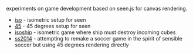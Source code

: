 experiments on game development based on seen.js for canvas rendering.

* [iso](http://josepedrodias.github.io/seen-games/iso/index.html) -
isometric setup for seen
* [45](http://josepedrodias.github.io/seen-games/45/index.html) -
45 degrees setup for seen
* [isoship](http://josepedrodias.github.io/seen-games/isoship/index.html) -
isometric game where ship must destroy incoming cubes
* [ss2014](http://josepedrodias.github.io/seen-games/ss2014/index.html) -
attempting to remake a soccer game in the spirit of sensible soccer but using 45 degrees rendering directly
